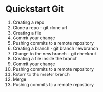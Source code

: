 # Quickstart Git

01. Creating a repo
02. Clone a repo - git clone url
03. Creating a file
04. Commit your change
05. Pushing commits to a remote repository
06. Creating a branch - git branch newbranch
07. Change to the new branch - git checkout
08. Creating a file inside the branch
09. Commit your change
10. Pushing commits to a remote repository 
11. Return to the master branch
12. Merge
13. Pushing commits to a remote repostiory

